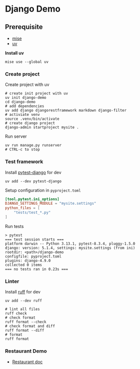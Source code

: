 # Django Demo

## Prerequisite

* [mise](https://github.com/jdx/mise)
* [uv](https://github.com/astral-sh/uv)

**Install uv**

```shell
mise use --global uv
```

### Create project

Create project with uv
```shell
# create init project with uv
uv init django-demo
cd django-demo
# add dependencies
uv add django djangorestframework markdown django-filter
# activiate venv
source .venv/bin/activate
# create django project
django-admin startproject mysite .
```

Run server

```shell
uv run manage.py runserver
# CTRL-c to stop
```

### Test framework

Install [pytest-django](https://pytest-django.readthedocs.io/en/latest/index.html) for dev

```
uv add --dev pytest-django
```

Setup configuration in `pyproject.toml`

```toml
[tool.pytest.ini_options]
DJANGO_SETTINGS_MODULE = "mysite.settings"
python_files = [
    "tests/test_*.py"
]
```

Run tests

```shell
> pytest
=== test session starts ===
platform darwin -- Python 3.13.1, pytest-8.3.4, pluggy-1.5.0
django: version: 5.1.4, settings: mysite.settings (from ini)
rootdir: <path>/django-demo
configfile: pyproject.toml
plugins: django-4.9.0
collected 0 items
=== no tests ran in 0.23s ===
```

### Linter

Install [ruff](https://github.com/astral-sh/ruff) for dev

```shell
uv add --dev ruff

# lint all files
ruff check
# check format
ruff format --check
# check format and diff
ruff format --diff
# format
ruff format
```

### Restaurant Demo

* [Restaurant doc](docs/restaurant.md)